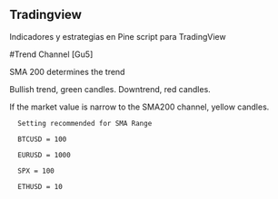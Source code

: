 ## Tradingview
Indicadores y estrategias en Pine script para TradingView

#Trend Channel [Gu5]

SMA 200 determines the trend

Bullish trend, green candles. Downtrend, red candles.

If the market value is narrow to the SMA200 channel, yellow candles.
```
  Setting recommended for SMA Range
  
  BTCUSD = 100
  
  EURUSD = 1000
  
  SPX = 100
  
  ETHUSD = 10
```
